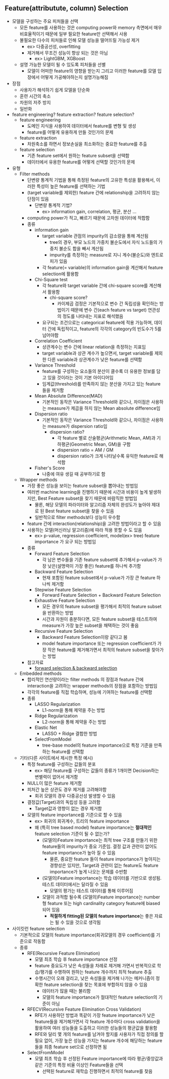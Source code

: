 ## Feature(attributute, column) Selection
* 모델을 구성하는 주요 피처들을 선택
    * 모든 feature를 사용하는 것은 computing power와 memory 측면에서 매우 비효율적이기 때문에 일부 필요한 feature만 선택해서 사용
    * 불필요한 다수의 피처들로 인해 모델 성능을 떨어뜨릴 가능성 제거
        * ex> 다중공선성, overfitting
        * 제거해서 무조건 성능이 향상 되는 것은 아님
            * ex> LightGBM, XGBoost
    * 설명 가능한 모델이 될 수 있도록 피처들을 선별
        * 모델이 어떠한 feature의 영향을 받는지 그리고 이러한 feature를 모델 입장에서 어떻게 가공해야하는지 설명가능해짐
* 장점
    * 사용자가 해석하기 쉽게 모델을 단순화
    * 훈련 시간의 축소
    * 차원의 저주 방지
    * 일반화
* feature engineering? feature extraction? feature selection?
    * feature engineering
        * 도메인 지식을 사용하여 데이터에서 feature를 변형 및 생성
        * feature를 어떻게 유용하게 만들 것인가의 문제
    * feature extraction
        * 차원축소를 하면서 정보손실을 최소화하는 중요한 feature를 추출
    * feature selection
        * 기존 feature set에서 원하는 feature subset을 선택함
        * 데이터에서 유용한 feature를 어떻게 선택할 것인가의 문제
* 유형
    * Filter methods
        * 단변량 통계적 기법을 통해 측정된 feature의 고유한 특성을 활용해서, 이러한 특성이 높은 feature를 선택하는 기법
        * (target variable를 제외한) feature 간에 relationship을 고려하지 않는 단점이 있음
            * 단변량 통계적 기법?
                * ex> information gain, correlation, 평균, 분산 ...
        * computing power가 적고, 빠르기 때문에 고차원 데이터에 적합함
        * 종류
            * information gain
                * target variable 관점의 impurity의 감소량을 통해 계산됨
                    * tree의 경우, 부모 노드의 가중치 불순도에서 자식 노드들의 가중치 불순도 합을 빼서 계산됨
                    * impurity를 측정하는 measure로 지니 계수(불순도)와 엔트로피가 있음
                * 각 feature(= variable)의 information gain을 계산해서 feature selection에 활용함
            * Chi-Square test
                * 각 feature와 target variable 간에 chi-square score를 계산해서 활용함
                    * chi-square score?
                        * 카이제곱 검정은 기본적으로 변수 간 독립성을 확인하는 방법이기 때문에 변수 간(each feature vs target) 연관성의 정도를 나타내는 지표로 해석했음
                * 요구되는 조건으로는 categorical feature에 적용 가능하며, 데이터 간에 독립적이고, feature의 각각의 category의 빈도수가 5를 넘어야함
            * Correlation Coefficient
                * 상관계수는 변수 간에 linear relation을 측정하는 지표임
                * target variable과 상관 계수가 높으면서, target variable를 제외한 다른 variable과 상관계수가 낮은 feature를 선택함
            * Variance Threshold
                * feature를 구성하는 요소들의 분산이 클수록 더 유용한 정보를 담고 있을 것이라는 것이 기본 아이디어임
                * 임계값(threshold)를 만족하지 않는 분산을 가지고 있는 feature들을 제거함
            * Mean Absolute Difference(MAD)
                * 기본적인 동작은 Variance Threshold와 같으나, 차이점은 사용하는 measure가 제곱을 하지 않는 Mean absolute difference임
            * Dispersion ratio
                * 기본적인 동작은 Variance Threshold와 같으나, 차이점은 사용하는 measure가 dispersion ratio임
                    * dispersion ratio?
                        * 각 feature 별로 산술평균(Arithmetic Mean, AM)과 기하평균(Geometric Mean, GM)을 구함
                        * dispersion ratio = AM / GM
                        * dispersion ratio가 크게 나타날수록 유익한 feature로 해석함
            * Fisher's Score
                * 나중에 여유 생길 때 공부하기로 함
    * Wrapper methods
        * 가장 좋은 성능을 보이는 feature subset을 뽑아내는 방법임
        * 여러번 machine learning을 진행하기 때문에 시간과 비용이 높게 발생하지만, Best Feature subset을 찾기 때문에 바람직한 방법임
            * 물론, 해당 모델의 파라미터와 알고리즘 자체의 완성도가 높아야 제대로 된 Best feature subset을 찾을 수 있음
            * 일반적으로 filter methods보다 성능이 우수함
        * feature 간에 interaction(relationship)을 고려한 방법이라고 할 수 있음
        * 사용하는 모델(머신러닝 알고리즘)에 따라 적용 못할 수 도 있음
            * ex> p-value, regression coefficient, model(ex> tree) feature importance 가 요구 되는 방법임
        * 종류
            * Forward Feature Selection
                * 각 남은 변수들을 기존 feature subset에 추가해서 p-value가 가장 낮은(설명력이 가장 좋은) feature를 하나씩 추가함
            * Backward Feature Selection
                * 현재 포함된 feature subset에서 p-value가 가장 큰 feature 하나씩 제거함
            * Stepwise Feature Selection
                * Forward Feature Selection + Backward Feature Selection
            * Exhaustive Feature Selection
                * 모든 경우의 feature subset을 평가해서 최적의 feature subset을 반환하는 방법
                * 시간과 자원이 충분하다면, 모든 feature subset을 테스트하여 measure가 가장 높은 subset을 채택하는 것이 좋음
            * Recursive Feature Selection
                * Backward Feature Selection이랑 같다고 봄
                * model feature importance 또는 regression coefficient가 가장 작은 feature를 제거해가면서 최적의 feature subset을 찾아가는 방법
        * 참고자료
            * [forward selection & backward selection](https://zephyrus1111.tistory.com/65)
    * Embedded methods
        * 합리적인 연산량이라는 filter methods 의 장점과 feature 간에 interaction을 고려하는 wrapper methods의 장점을 포함하는 방법임
        * 각각의 feature를 직접 학습하며, 성능에 기여하는 feature를 선택함
        * 종류
            * LASSO Regularization
                * L1-norm을 통해 제약을 주는 방법
            * Ridge Regularization
                * L2-norm을 통해 제약을 주는 방법
            * Elastic Net
                * LASSO + Ridge 결합한 방법
            * SelectFromModel
                * tree-base model의 feature importance으로 특정 기준을 만족하는 feature를 선택함
    * 기타(다른 사이트에서 제시한 특정 예시)
        * 특정 feature를 구성하는 값들의 분포
            * ex> 해당 feature를 구성하는 값들의 종류가 1개이면 Decision하는 변별력이 없어서 제거함
        * NULL이 많은 feature 제거함
        * 피처간 높은 상관도 경우 제거를 고려해야함
            * 회귀 모델의 경우 다중공선성 발생할 수 있음
        * 결정값(Target)과의 독립성 등을 고려함
            * Target값과 영향이 없는 경우 제거함
        * 모델의 feature importance를 기준으로 할 수 있음
            * ex> 회귀의 회귀계수, 트리의 feature importance
            * 왜 (특히 tree based model) feature importance는 **절대적인** feature selection 기준이 될 수 없는가?
                * (모델의)Feature importance는 최적 tree 구조를 만들기 위한 feature들의 impurity가 중요 기준임. 결정 값과 관련이 없어도 feature importance가 높아 질 수 있음
                    * 물론, 중요한 feature 들이 feature importance가 높아지는 경향성은 있지만, Target과 관련이 없는 feature도 feature importance가 높게 나오는 문제를 수반함
                * (모델의)Feature importance는 학습 데이터를 기반으로 생성됨. 테스트 데이터에서는 달라질 수 있음
                    * 모델의 평가는 테스트 데이터를 통해 이루어짐
                * 모델이 과적합 될수록 (모델의)Feature importance는 number형 feature 또는 high cardinality category feature에 biased 되어 있음
                    * **적절하게 fitting된 모델의 feature importance**는 좋은 자료는 될 수 있을 것으로 생각됨
* 사이킷런 feature selection
    * 기본적으로 모델의 feature importance(회귀모델의 경우 coefficient)를 기준으로 작동함
    * 종류
        * RFE(Recursive Feature Elimination)
            * 모델 최초 학습 후 feature importance 선정
            * feature 중요도가 낮은 속성들을 차례로 제거해 가면서 반복적으로 학습/평가를 수행하여 원하는 feature 개수까지 최적 feature 추출
            * 수행시간이 오래 걸리고, 낮은 속성들을 제거해 나가는 메커니즘이 정확한 feature selection을 찾는 목표에 부합하지 않을 수 있음
                * 데이터가 많을 때는 불리함
                * 모델의 feature importance가 절대적인 feature selection의 기준이 아님
        * RFECV(Recursive Feature Elimination Cross Validation)
            * RFE가 사용하던 방법과 똑같이 가장 feature importance가 낮은 feature들을 제거해가면서 각 feature 개수마다 cross validation을 활용하여 여러 성능들을 도출하고 이러한 성능들의 평균값을 활용함
            * RFE와 달리 몇 개의 feature를 남겨야 할지를 사용자가 직접 정의를 할 필요 없이, 가장 높은 성능을 가지는 feature 개수에 해당하는 feature 들을 최종 feature set으로 선정하면 됨
        * SelectFromModel
            * 모델 최초 학습 후 선정된 Feature importance에 따라 평균/중앙값과 같은 기준의 특정 비율 이상인 Feature들을 선택
                * 선택된 feature로 재학습 진행하면서 최적의 feature를 찾음